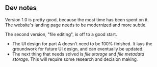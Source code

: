 ## Dev notes

<!--This project will take a lot of patience and careful planning...-->

Version 1.0 is pretty good, because the most time has been spent on it.  
The website's landing page needs to be modernized and more subtle.

The second version, "file editing", is off to a good start.  
 - The UI design for part A doesn't need to be 100% finished. It lays the groundwork for future UI design, and can eventually be updated.
 - The next thing that needs solved is _file storage_ and _file metadata storage_. This will require some research and decision making. 
